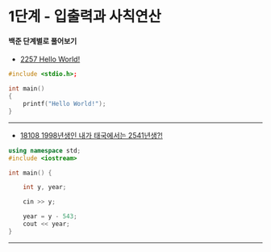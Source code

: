 # 1단계 - 입출력과 사칙연산

#### 백준 단계별로 풀어보기

* [2257 Hello World!](https://www.acmicpc.net/problem/2557)
```cpp
#include <stdio.h>;

int main()
{
	printf("Hello World!");
}
```

---
* [18108 1998년생인 내가 태국에서는 2541년생?!](https://www.acmicpc.net/problem/18108)
```cpp
using namespace std;
#include <iostream>

int main() {

	int y, year;

	cin >> y;

	year = y - 543;
	cout << year;
}
```
---
